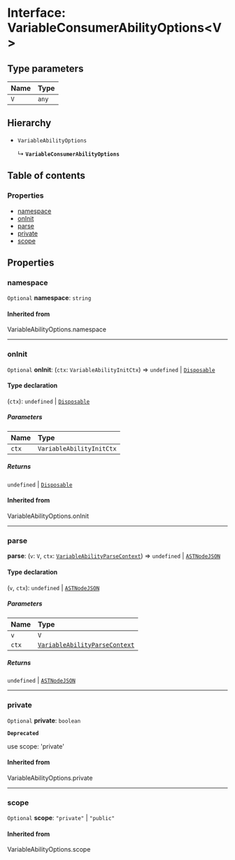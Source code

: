 # Interface: VariableConsumerAbilityOptions\<V>

## Type parameters

| Name | Type |
| :------ | :------ |
| `V` | `any` |

## Hierarchy

* `VariableAbilityOptions`

  ↳ **`VariableConsumerAbilityOptions`**

## Table of contents

### Properties

* [namespace](/auto-docs/editor/interfaces/VariableConsumerAbilityOptions.md#namespace)
* [onInit](/auto-docs/editor/interfaces/VariableConsumerAbilityOptions.md#oninit)
* [parse](/auto-docs/editor/interfaces/VariableConsumerAbilityOptions.md#parse)
* [private](/auto-docs/editor/interfaces/VariableConsumerAbilityOptions.md#private)
* [scope](/auto-docs/editor/interfaces/VariableConsumerAbilityOptions.md#scope)

## Properties

### namespace

`Optional` **namespace**: `string`

#### Inherited from

VariableAbilityOptions.namespace

***

### onInit

`Optional` **onInit**: (`ctx`: `VariableAbilityInitCtx`) => `undefined` | [`Disposable`](/auto-docs/editor/interfaces/Disposable-1.md)

#### Type declaration

(`ctx`): `undefined` | [`Disposable`](/auto-docs/editor/interfaces/Disposable-1.md)

##### Parameters

| Name | Type |
| :------ | :------ |
| `ctx` | `VariableAbilityInitCtx` |

##### Returns

`undefined` | [`Disposable`](/auto-docs/editor/interfaces/Disposable-1.md)

#### Inherited from

VariableAbilityOptions.onInit

***

### parse

**parse**: (`v`: `V`, `ctx`: [`VariableAbilityParseContext`](/auto-docs/editor/interfaces/VariableAbilityParseContext.md)) => `undefined` | [`ASTNodeJSON`](/auto-docs/editor/interfaces/ASTNodeJSON.md)

#### Type declaration

(`v`, `ctx`): `undefined` | [`ASTNodeJSON`](/auto-docs/editor/interfaces/ASTNodeJSON.md)

##### Parameters

| Name | Type |
| :------ | :------ |
| `v` | `V` |
| `ctx` | [`VariableAbilityParseContext`](/auto-docs/editor/interfaces/VariableAbilityParseContext.md) |

##### Returns

`undefined` | [`ASTNodeJSON`](/auto-docs/editor/interfaces/ASTNodeJSON.md)

***

### private

`Optional` **private**: `boolean`

**`Deprecated`**

use scope: 'private'

#### Inherited from

VariableAbilityOptions.private

***

### scope

`Optional` **scope**: `"private"` | `"public"`

#### Inherited from

VariableAbilityOptions.scope
